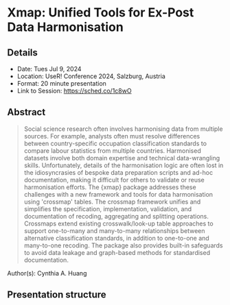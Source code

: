# Xmap: Unified Tools for Ex-Post Data Harmonisation

## Details

<!-- TODO: add session info, location, date etc. -->

- Date: Tues Jul 9, 2024
- Location: UseR! Conference 2024, Salzburg, Austria
- Format: 20 minute presentation
- Link to Session: <https://sched.co/1c8wO>

## Abstract

<!-- TODO: add abstract -->

> Social science research often involves harmonising data from multiple sources. For example, analysts often must resolve differences between country-specific occupation classification standards to compare labour statistics from multiple countries. Harmonised datasets involve both domain expertise and technical data-wrangling skills. Unfortunately, details of the harmonisation logic are often lost in the idiosyncrasies of bespoke data preparation scripts and ad-hoc documentation, making it difficult for others to validate or reuse harmonisation efforts. The {xmap} package addresses these challenges with a new framework and tools for data harmonisation using 'crossmap' tables. The crossmap framework unifies and simplifies the specification, implementation, validation, and documentation of recoding, aggregating and splitting operations. Crossmaps extend existing crosswalk/look-up table approaches to support one-to-many and many-to-many relationships between alternative classification standards, in addition to one-to-one and many-to-one recoding. The package also provides built-in safeguards to avoid data leakage and graph-based methods for standardised documentation.

Author(s): Cynthia A. Huang

## Presentation structure

<!-- TODO: add outline -->